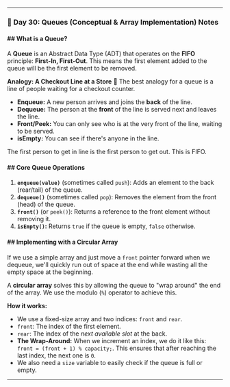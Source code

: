 
-----

### 📝 Day 30: Queues (Conceptual & Array Implementation) Notes

#### \#\# What is a Queue?

A **Queue** is an Abstract Data Type (ADT) that operates on the **FIFO** principle: **First-In, First-Out**. This means the first element added to the queue will be the first element to be removed.

**Analogy: A Checkout Line at a Store** 🛒
The best analogy for a queue is a line of people waiting for a checkout counter.

  * **Enqueue:** A new person arrives and joins the **back** of the line.
  * **Dequeue:** The person at the **front** of the line is served next and leaves the line.
  * **Front/Peek:** You can only see who is at the very front of the line, waiting to be served.
  * **isEmpty:** You can see if there's anyone in the line.

The first person to get in line is the first person to get out. This is FIFO.

#### \#\# Core Queue Operations

1.  **`enqueue(value)`** (sometimes called `push`): Adds an element to the back (rear/tail) of the queue.
2.  **`dequeue()`** (sometimes called `pop`): Removes the element from the front (head) of the queue.
3.  **`front()`** (or `peek()`): Returns a reference to the front element without removing it.
4.  **`isEmpty()`:** Returns `true` if the queue is empty, `false` otherwise.

#### \#\# Implementing with a Circular Array

If we use a simple array and just move a `front` pointer forward when we dequeue, we'll quickly run out of space at the end while wasting all the empty space at the beginning.

A **circular array** solves this by allowing the queue to "wrap around" the end of the array. We use the modulo (`%`) operator to achieve this.

**How it works:**

  * We use a fixed-size array and two indices: `front` and `rear`.
  * `front`: The index of the first element.
  * `rear`: The index of the *next available slot* at the back.
  * **The Wrap-Around:** When we increment an index, we do it like this: `front = (front + 1) % capacity;`. This ensures that after reaching the last index, the next one is `0`.
  * We also need a `size` variable to easily check if the queue is full or empty.

-----
